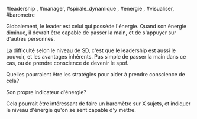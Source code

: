 #leadership , #manager, #spirale_dynamique , #energie , #visualiser, #barometre

Globalement, le leader est celui qui possède l'énergie. Quand son énergie diminue, il devrait être capable de passer la main, et de s'appuyer sur d'autres personnes.

La difficulté selon le niveau de SD, c'est que le leadership est aussi le pouvoir, et les avantages inhérents. Pas simple de passer la main dans ce cas, ou de prendre conscience de devenir le spof.

Quelles pourraient être les stratégies pour aider à prendre conscience de cela?

Son propre indicateur d'énergie?

Cela pourrait être intéressant de faire un baromètre sur X sujets, et indiquer le niveau d'énergie qu'on se sent capable d'y mettre.
